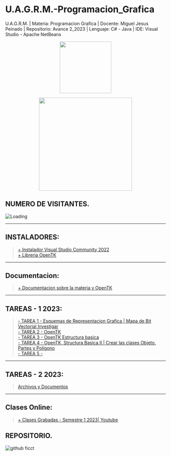 # U.A.G.R.M.-Programacion_Grafica

U.A.G.R.M. | Materia: Programacion Grafica | Docente: Miguel Jesus Peinado | Repositorio: Avance 2_2023 | Lenguaje: C# - Java | IDE: Visual Studio - Apache NetBeans

<p align="center"><img src="https://user-images.githubusercontent.com/36086876/146686931-7454e35d-a44b-422f-84c6-c3645d235ad3.png" width="162"></p>
<p align="center"><img src="https://user-images.githubusercontent.com/36086876/148548585-d4259cff-b909-48de-8d48-c41a7ba2cab3.png" width="292"></p>

## NUMERO DE VISITANTES.

<img align="left" src = "https://profile-counter.glitch.me/U.A.G.R.M.-Programacion_Grafica-C_sharp-Java/count.svg" alt ="Loading"> <br>

---

## INSTALADORES:

> [+ Instalador Visual Studio Community 2022](https://visualstudio.microsoft.com/es/vs/community/)<br>
> [+ Libreria OpenTK](https://opentk.net/)<br>

---

## Documentacion:
> [+ Documentacion sobre la materia y OpenTK](https://github.com/uagrm-developer-community-sw/U.A.G.R.M.-Programacion_Grafica/tree/main/Documentacion)<br>

---
## TAREAS - 1 2023:
> [- TAREA 1 - Esquemas de Representacion Grafica | Mapa de Bit Vectorial Investigar](https://1drv.ms/w/s!ArQLL-6st4rhiJogACrdWL5svKpTNA?e=aQzdzh&authuser=0)<br>
> [- TAREA 2 - OpenTK]()<br>
> [- TAREA 3 - OpenTK Estructura basica]()<br>
> [- TAREA 4 - OpenTK, Structura Basica II | Crear las clases Objeto, Partes y Poligono]()<br>
> [- TAREA 5 - ]()<br>

---

## TAREAS - 2 2023:
> [Archivos y Documentos](https://github.com/uagrm-developer-community-sw/U.A.G.R.M.-Programacion_Grafica/tree/main/Tareas/Tareas%201%202023)<br>

---

## Clases Online:

> [+ Clases Grabadas - Semestre 1 2023| Youtube](https://youtube.com/playlist?list=PLZh2aEFREMprtC5kX9TxbRihWZnyn6EjU)<br>

## REPOSITORIO.

![github ficct](https://user-images.githubusercontent.com/36086876/119494544-69bc6900-bd2f-11eb-8c42-810b19ede512.png)
